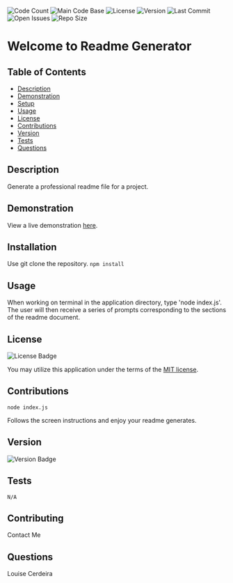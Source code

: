 ![Code Count](https://img.shields.io/github/languages/count/lcerdeira/greadmegenerator)
![Main Code Base](https://img.shields.io/github/languages/top/lcerdeira/greadmegenerator)
![License](https://img.shields.io/badge/license-MIT-blue)
![Version](https://img.shields.io/badge/version-1.0-red)
![Last Commit](https://img.shields.io/github/last-commit/lcerdeira/greadmegenerator)
![Open Issues](https://img.shields.io/github/issues-raw/lcerdeira/greadmegenerator)
![Repo Size](https://img.shields.io/github/repo-size/lcerdeira/greadmegenerator)

# Welcome to Readme Generator

## Table of Contents

  * [Description](#Description)
  * [Demonstration](#Demonstration)
  * [Setup](#Installation)
  * [Usage](#Usage)
  * [License](#License)
  * [Contributions](#Contributions)
  * [Version](#Version)
  * [Tests](#Tests)
  * [Questions](#Questions)

## Description

Generate a professional readme file for a project.

## Demonstration

View a live demonstration [here](https://drive.google.com/file/d/1MtRZJfdQVVH1sDaFyLUiYJA-ZhsN-sut/view?usp=sharing).


## Installation

Use git clone the repository.
```npm install```

## Usage

When working on terminal in the application directory, type 'node index.js'. The user will then receive a series of prompts corresponding to the sections of the readme document.

## License

![License Badge](https://img.shields.io/badge/license-MIT-blue)

You may utilize this application under the terms of the [MIT license](assets/licences/MIT.txt).

## Contributions

```node index.js```

Follows the screen instructions  and enjoy your readme generates.

## Version

![Version Badge](https://img.shields.io/badge/version-1.0-red)

## Tests

```N/A```

## Contributing
Contact Me

## Questions
Louise Cerdeira